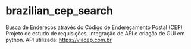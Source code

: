 # brazilian_cep_search
Busca de Endereços através do Código de Endereçamento Postal (CEP)
Projeto de estudo de requisições, integração de API e criação de GUI em python.
API utilizada: https://viacep.com.br
